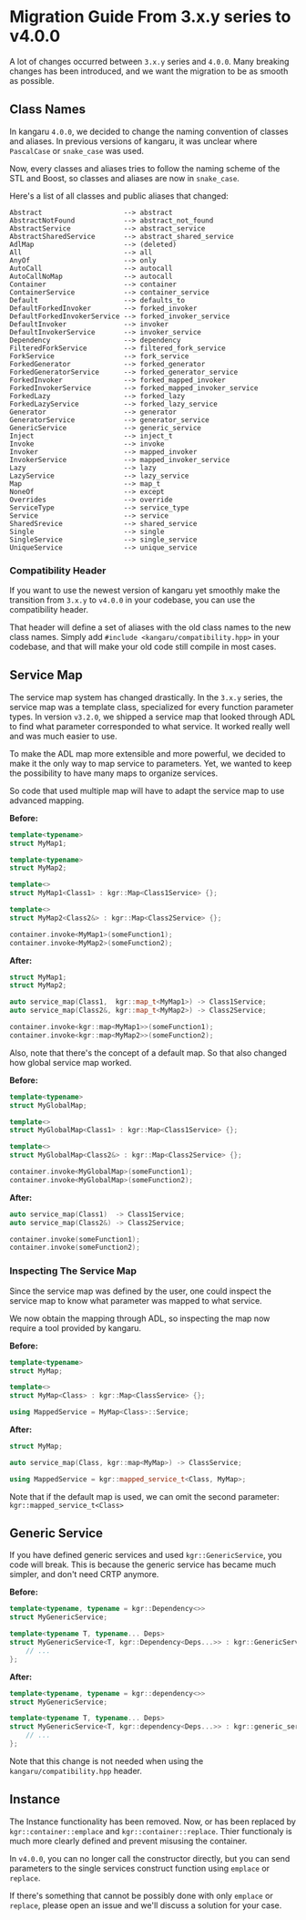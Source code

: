 Migration Guide From 3.x.y series to v4.0.0
===========================================

A lot of changes occurred between `3.x.y` series and `4.0.0`.
Many breaking changes has been introduced, and we want the migration to be as smooth as possible.

## Class Names

In kangaru `4.0.0`, we decided to change the naming convention of classes and aliases.
In previous versions of kangaru, it was unclear where `PascalCase` or `snake_case` was used.

Now, every classes and aliases tries to follow the naming scheme of the STL and Boost, so classes and aliases are now in `snake_case`.

Here's a list of all classes and public aliases that changed:

    Abstract                    --> abstract
    AbstractNotFound            --> abstract_not_found
    AbstractService             --> abstract_service
    AbstractSharedService       --> abstract_shared_service
    AdlMap                      --> (deleted)
    All                         --> all
    AnyOf                       --> only
    AutoCall                    --> autocall
    AutoCallNoMap               --> autocall
    Container                   --> container
    ContainerService            --> container_service
    Default                     --> defaults_to
    DefaultForkedInvoker        --> forked_invoker
    DefaultForkedInvokerService --> forked_invoker_service
    DefaultInvoker              --> invoker
    DefaultInvokerService       --> invoker_service
    Dependency                  --> dependency
    FilteredForkService         --> filtered_fork_service
    ForkService                 --> fork_service
    ForkedGenerator             --> forked_generator
    ForkedGeneratorService      --> forked_generator_service
    ForkedInvoker               --> forked_mapped_invoker
    ForkedInvokerService        --> forked_mapped_invoker_service
    ForkedLazy                  --> forked_lazy
    ForkedLazyService           --> forked_lazy_service
    Generator                   --> generator
    GeneratorService            --> generator_service
    GenericService              --> generic_service
    Inject                      --> inject_t
    Invoke                      --> invoke
    Invoker                     --> mapped_invoker
    InvokerService              --> mapped_invoker_service
    Lazy                        --> lazy
    LazyService                 --> lazy_service
    Map                         --> map_t
    NoneOf                      --> except
    Overrides                   --> override
    ServiceType                 --> service_type
    Service                     --> service
    SharedSrevice               --> shared_service
    Single                      --> single
    SingleService               --> single_service
    UniqueService               --> unique_service

### Compatibility Header

If you want to use the newest version of kangaru yet smoothly make the transition from `3.x.y` to `v4.0.0` in your codebase, you can use the compatibility header.

That header will define a set of aliases with the old class names to the new class names.
Simply add `#include <kangaru/compatibility.hpp>` in your codebase, and that will make your old code still compile in most cases.

## Service Map

The service map system has changed drastically. In the `3.x.y` series, the service map was a template class, specialized for every function parameter types.
In version `v3.2.0`, we shipped a service map that looked through ADL to find what parameter corresponded to what service.
It worked really well and was much easier to use.

To make the ADL map more extensible and more powerful, we decided to make it the only way to map service to parameters.
Yet, we wanted to keep the possibility to have many maps to organize services.

So code that used multiple map will have to adapt the service map to use advanced mapping.

**Before:**
```c++
template<typename>
struct MyMap1;

template<typename>
struct MyMap2;

template<>
struct MyMap1<Class1> : kgr::Map<Class1Service> {};

template<>
struct MyMap2<Class2&> : kgr::Map<Class2Service> {};

container.invoke<MyMap1>(someFunction1);
container.invoke<MyMap2>(someFunction2);
```

**After:**
```c++
struct MyMap1;
struct MyMap2;

auto service_map(Class1,  kgr::map_t<MyMap1>) -> Class1Service;
auto service_map(Class2&, kgr::map_t<MyMap2>) -> Class2Service;

container.invoke<kgr::map<MyMap1>>(someFunction1);
container.invoke<kgr::map<MyMap2>>(someFunction2);
```

Also, note that there's the concept of a default map. So that also changed how global service map worked.


**Before:**
```c++
template<typename>
struct MyGlobalMap;

template<>
struct MyGlobalMap<Class1> : kgr::Map<Class1Service> {};

template<>
struct MyGlobalMap<Class2&> : kgr::Map<Class2Service> {};

container.invoke<MyGlobalMap>(someFunction1);
container.invoke<MyGlobalMap>(someFunction2);
```

**After:**
```c++
auto service_map(Class1)  -> Class1Service;
auto service_map(Class2&) -> Class2Service;

container.invoke(someFunction1);
container.invoke(someFunction2);
```

### Inspecting The Service Map

Since the service map was defined by the user, one could inspect the service map to know what parameter was mapped to what service.

We now obtain the mapping through ADL, so inspecting the map now require a tool provided by kangaru.

**Before:**
```c++
template<typename>
struct MyMap;

template<>
struct MyMap<Class> : kgr::Map<ClassService> {};

using MappedService = MyMap<Class>::Service;
```

**After:**
```c++
struct MyMap;

auto service_map(Class, kgr::map<MyMap>) -> ClassService;

using MappedService = kgr::mapped_service_t<Class, MyMap>;
```

Note that if the default map is used, we can omit the second parameter: `kgr::mapped_service_t<Class>`

## Generic Service

If you have defined generic services and used `kgr::GenericService`, you code will break.
This is because the generic service has became much simpler, and don't need CRTP anymore.

**Before:**
```c++
template<typename, typename = kgr::Dependency<>>
struct MyGenericService;

template<typename T, typename... Deps>
struct MyGenericService<T, kgr::Dependency<Deps...>> : kgr::GenericService<MyGenericService<T, kgr::Dependency<Deps...>>, T> {
    // ...
};
```

**After:**
```c++
template<typename, typename = kgr::dependency<>>
struct MyGenericService;

template<typename T, typename... Deps>
struct MyGenericService<T, kgr::dependency<Deps...>> : kgr::generic_service<T> {
    // ...
};
```

Note that this change is not needed when using the `kangaru/compatibility.hpp` header.

## Instance

The Instance functionality has been removed. Now, or has been replaced by `kgr::container::emplace` and `kgr::container::replace`.
Thier functionaly is much more clearly defined and prevent misusing the container.

In `v4.0.0`, you can no longer call the constructor directly, but you can send parameters to the single services construct function using `emplace` or `replace`.

If there's something that cannot be possibly done with only `emplace` or `replace`, please open an issue and we'll discuss a solution for your case.
